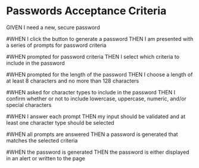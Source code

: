 # Passwords Acceptance Criteria

GIVEN I need a new, secure password

#WHEN I click the button to generate a password
THEN I am presented with a series of prompts for password criteria

#WHEN prompted for password criteria
THEN I select which criteria to include in the password

#WHEN prompted for the length of the password
THEN I choose a length of at least 8 characters and no more than 128 characters

#WHEN asked for character types to include in the password
THEN I confirm whether or not to include lowercase, uppercase, numeric, and/or special characters

#WHEN I answer each prompt
THEN my input should be validated and at least one character type should be selected

#WHEN all prompts are answered
THEN a password is generated that matches the selected criteria

#WHEN the password is generated
THEN the password is either displayed in an alert or written to the page